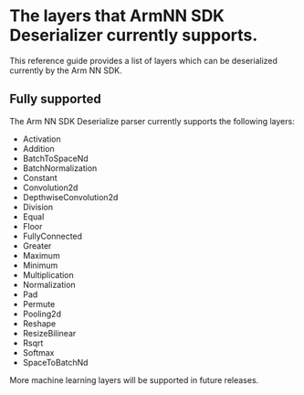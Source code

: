 # The layers that ArmNN SDK Deserializer currently supports.

This reference guide provides a list of layers which can be deserialized currently by the Arm NN SDK.

## Fully supported

The Arm NN SDK Deserialize parser currently supports the following layers:

* Activation
* Addition
* BatchToSpaceNd
* BatchNormalization
* Constant
* Convolution2d
* DepthwiseConvolution2d
* Division
* Equal
* Floor
* FullyConnected
* Greater
* Maximum
* Minimum
* Multiplication
* Normalization
* Pad
* Permute
* Pooling2d
* Reshape
* ResizeBilinear
* Rsqrt
* Softmax
* SpaceToBatchNd

More machine learning layers will be supported in future releases.
